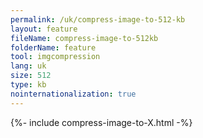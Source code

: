 ```yaml
---
permalink: /uk/compress-image-to-512-kb
layout: feature
fileName: compress-image-to-512kb
folderName: feature
tool: imgcompression
lang: uk
size: 512
type: kb
nointernationalization: true
---
```

{%- include compress-image-to-X.html -%}       

